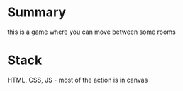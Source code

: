 # Summary

this is a game where you can move between some rooms

# Stack

HTML, CSS, JS - most of the action is in canvas
